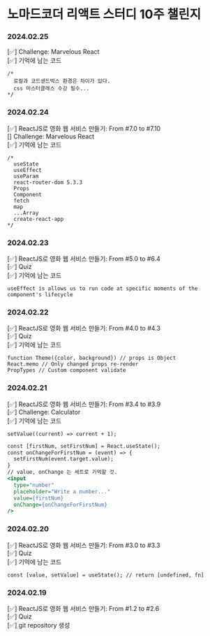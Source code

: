 # 노마드코더 리액트 스터디 10주 챌린지  
  
### 2024.02.25   
[✅] Challenge: Marvelous React  
[✅] 기억에 남는 코드  
```
/*
  로컬과 코드샌드박스 환경은 차이가 있다.
  css 마스터클래스 수강 필수...
*/
```
  
### 2024.02.24  
[✅] ReactJS로 영화 웹 서비스 만들기: From #7.0 to #7.10  
[] Challenge: Marvelous React  
[✅] 기억에 남는 코드  
```
/*
  useState
  useEffect
  useParam
  react-router-dom 5.3.3
  Props
  Component
  fetch
  map
  ...Array
  create-react-app
*/
```

### 2024.02.23  
[✅] ReactJS로 영화 웹 서비스 만들기: From #5.0 to #6.4  
[✅] Quiz  
[✅] 기억에 남는 코드  
```
useEffect is allows us to run code at specific moments of the component's lifecycle
```

### 2024.02.22  
[✅] ReactJS로 영화 웹 서비스 만들기: From #4.0 to #4.3  
[✅] Quiz  
[✅] 기억에 남는 코드  
```
function Theme({color, background}) // props is Object
React.memo // Only changed props re-render 
PropTypes // Custom component validate
```
  
### 2024.02.21  
[✅] ReactJS로 영화 웹 서비스 만들기: From #3.4 to #3.9  
[✅] Challenge: Calculator  
[✅] 기억에 남는 코드  
```
setValue((current) => current + 1);
```
``` html:index.html
const [firstNum, setFirstNum] = React.useState();
const onChangeForFirstNum = (event) => {  
  setFirstNum(event.target.value);
}
// value, onChange 는 세트로 기억할 것.
<input
  type="number" 
  placeholder="Write a number..." 
  value={firstNum}
  onChange={onChangeForFirstNum}
/>
``` 
  
### 2024.02.20  
[✅] ReactJS로 영화 웹 서비스 만들기: From #3.0 to #3.3  
[✅] Quiz  
[✅] 기억에 남는 코드  
```
const [value, setValue] = useState(); // return [undefined, fn]
```

### 2024.02.19  
[✅] ReactJS로 영화 웹 서비스 만들기: From #1.2 to #2.6  
[✅] Quiz  
[✅] git repository 생성

